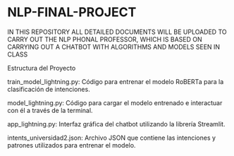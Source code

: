 # NLP-FINAL-PROJECT
IN THIS REPOSITORY ALL DETAILED DOCUMENTS WILL BE UPLOADED TO CARRY OUT THE NLP PHONAL PROFESSOR, WHICH IS BASED ON CARRYING OUT A CHATBOT WITH ALGORITHMS AND MODELS SEEN IN CLASS

Estructura del Proyecto

train_model_lightning.py: Código para entrenar el modelo RoBERTa para la clasificación de intenciones.

model_lightning.py: Código para cargar el modelo entrenado e interactuar con él a través de la terminal.

app_lightning.py: Interfaz gráfica del chatbot utilizando la librería Streamlit.

intents_universidad2.json: Archivo JSON que contiene las intenciones y patrones utilizados para entrenar el modelo.
